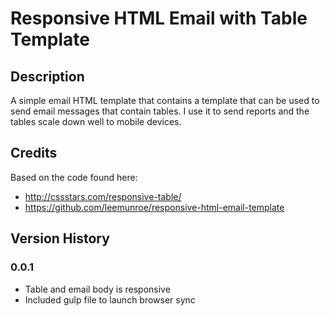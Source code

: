 # Responsive HTML Email with Table Template

## Description

A simple email HTML template that contains a template that can be used to send email messages that contain tables. I use it to send reports and the tables scale down well to mobile devices.

## Credits

Based on the code found here:

* http://cssstars.com/responsive-table/
* https://github.com/leemunroe/responsive-html-email-template

## Version History

### 0.0.1

* Table and email body is responsive
* Included gulp file to launch browser sync
